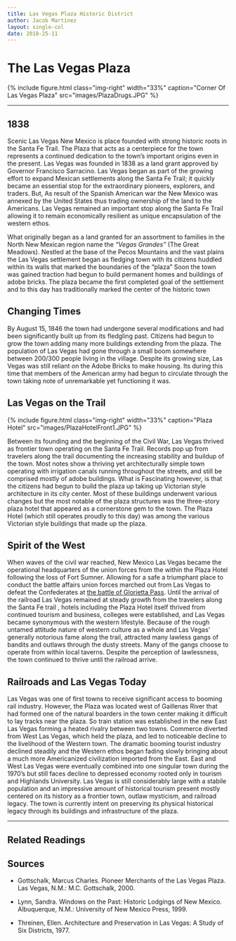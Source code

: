 ```yaml
---
title: Las Vegas Plaza Historic District
author: Jacob Martinez
layout: single-col
date: 2018-25-11
---
```


# The Las Vegas Plaza #

{% include figure.html class="img-right" width="33%" caption="Corner Of Las Vegas Plaza" src="images/PlazaDrugs.JPG" %}

***

## 1838 ##

Scenic Las Vegas New Mexico is place founded with strong historic roots in the Santa Fe Trail. The Plaza that acts as a centerpiece for the town represents a continued dedication to the town’s important origins even in the present. Las Vegas was founded in 1838 as a land grant approved by Governor Francisco Sarracino. Las Vegas began as part of the growing effort to expand Mexican settlements along the Santa Fe Trail; it quickly became an essential stop for the extraordinary pioneers, explorers, and traders. But, As result of the Spanish American war the New Mexico was annexed by the United States thus trading ownership of the land to the Americans. Las Vegas remained an important stop along the Santa Fe Trail allowing it to remain economically resilient as unique encapsulation of the western ethos. 

 What originally began as a land granted for an assortment to families in the North New Mexican region name the *“Vegas Grandes”* (The Great Meadows). Nestled at the base of the Pecos Mountains and the vast plains the Las Vegas settlement began as fledging town with its citizens huddled within its walls that marked the boundaries of the “plaza” Soon the town was gained traction had begun to build permanent homes and buildings of adobe bricks. The plaza became the first completed goal of the settlement and to this day has traditionally marked the center of the historic town
 
## Changing Times ##

By August 15, 1846 the town had undergone several modifications and had been significantly built up from its fledgling past. Citizens had begun to grow the town adding many more buildings extending from the plaza. The population of Las Vegas had gone through a small boom somewhere between 200/300 people living in the village. Despite its growing size, Las Vegas was still reliant on the Adobe Bricks to make housing. Its during this time that members of the American army had begun to circulate through the town taking note of unremarkable yet functioning it was. 

## Las Vegas on the Trail ##

{% include figure.html class="img-right" width="33%" caption="Plaza Hotel" src="images/PlazaHotelFront1.JPG" %}

Between its founding and the beginning of the Civil War, Las Vegas thrived as frontier town operating on the Santa Fe Trail. Records pop up from travelers along the trail documenting the increasing stability and buildup of the town. Most notes show a thriving yet architecturally simple town operating with irrigation canals running throughout the streets, and still be comprised mostly of adobe buildings. What is Fascinating however, is that the citizens had begun to build the plaza up taking up Victorian style architecture in its city center. Most of these buildings underwent various changes but the most notable of the plaza structures was the three-story plaza hotel that appeared as a cornerstone gem to the town. The Plaza Hotel (which still operates proudly to this day) was among the various Victorian style buildings that made up the plaza. 

## Spirit of the West ##

When waves of the civil war reached, New Mexico Las Vegas became the operational headquarters of the union forces from the within the Plaza Hotel following the loss of Fort Sumner. Allowing for a safe a triumphant place to conduct the battle affairs union forces marched out from Las Vegas to defeat the Confederates at [the battle of Glorietta Pass](https://www.nps.gov/peco/learn/historyculture/copy-of-battleofglorietta.htm). 
Until the arrival of the railroad Las Vegas remained at steady growth from the travelers along the Santa Fe trail , hotels including the Plaza Hotel itself thrived from continued tourism and business, colleges were established, and Las Vegas became synonymous with the western lifestyle. Because of the rough untamed attitude nature of western culture as a whole and Las Vegas’ generally notorious fame along the trail, attracted many lawless gangs of bandits and outlaws through the dusty streets. Many of the gangs choose to operate from within local taverns. Despite the perception of lawlessness, the town continued to thrive until the railroad arrive. 

## Railroads and Las Vegas Today ##

Las Vegas was one of first towns to receive significant access to booming rail industry. However, the Plaza was located west of Gaillenas River that had formed one of the natural boarders in the town center making it difficult to lay tracks near the plaza. So train station was established in the new East Las Vegas forming a heated rivalry between two towns. Commerce diverted from West Las Vegas, which held the plaza, and led to noticeable decline to the livelihood of the Western town. The dramatic booming tourist industry declined steadily and the Western ethos began fading slowly bringing about a much more Americanized civilization imported from the East. East and West Las Vegas were eventually combined into one singular town during the 1970’s but still faces decline to depressed economy rooted only in tourism and Highlands University. Las Vegas is still considerably large with a stabile population and an impressive amount of historical tourism present mostly centered on its history as a frontier town, outlaw mysticism, and railroad legacy. The town is currently intent on preserving its physical historical legacy through its buildings and infrastructure of the plaza. 

***
## Related Readings ##

## Sources ##
- Gottschalk, Marcus Charles. Pioneer Merchants of the Las Vegas Plaza. Las Vegas, N.M.: M.C. Gottschalk, 2000.

- Lynn, Sandra. Windows on the Past: Historic Lodgings of New Mexico. Albuquerque, N.M.: University of New Mexico Press, 1999.

- Threinen, Ellen. Architecture and Preservation in Las Vegas: A Study of Six Districts, 1977.


